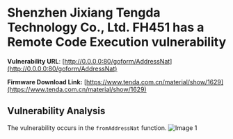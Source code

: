 # Shenzhen Jixiang Tengda Technology Co., Ltd. FH451 has a Remote Code Execution vulnerability

**Vulnerability URL**: [http://0.0.0.0:80/goform/AddressNat](http://0.0.0.0:80/goform/AddressNat)

**Firmware Download Link:** [https://www.tenda.com.cn/material/show/1629](https://www.tenda.com.cn/material/show/1629)

## Vulnerability Analysis
The vulnerability occurs in the `fromAddressNat` function.
![Image 1]()
